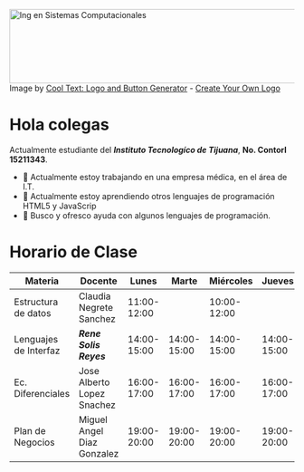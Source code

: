 <a href="https://cooltext.com"><img src="https://images.cooltext.com/5465657.png" width="1150" height="131" alt="Ing en Sistemas Computacionales" /></a>
<br />Image by <a href="https://cooltext.com">Cool Text: Logo and Button Generator</a> - <a href="https://cooltext.com/Edit-Logo?LogoID=3633969502">Create Your Own Logo</a>

# Hola colegas

Actualmente estudiante del ***Instituto Tecnologíco de Tijuana***, **No. Contorl 15211343**. 

- 🔭 Actualmente estoy trabajando en una empresa médica, en el área de I.T.
- 🌱 Actualmente estoy aprendiendo otros lenguajes de programación HTML5 y JavaScrip
- 🤔 Busco y ofresco ayuda con algunos lenguajes de programación.


# Horario de Clase

|Materia                 |Docente                     |Lunes       |Marte       |Miércoles   |Jueves      |Viernes     |
|------------------------|----------------------------|------------|------------|------------|------------|------------|
|Estructura de datos     |Claudia Negrete Sanchez     |11:00-12:00 |            |10:00-12:00 |            |10:00-12:00 |
|Lenguajes de Interfaz   |**_Rene Solis Reyes_**      |14:00-15:00 |14:00-15:00 |14:00-15:00 |14:00-15:00 |14:00-15:00 |
|Ec. Diferenciales       |Jose Alberto Lopez Snachez  |16:00-17:00 |16:00-17:00 |16:00-17:00 |16:00-17:00 |16:00-17:00 |
|Plan de Negocios        |Miguel Angel Diaz Gonzalez  |19:00-20:00 |19:00-20:00 |19:00-20:00 |19:00-20:00 |19:00-20:00 |

